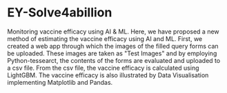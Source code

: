 # EY-Solve4abillion
Monitoring vaccine efficacy using AI &amp; ML.
Here, we have proposed a new method of estimating the vaccine efficacy using AI and ML.
First, we created a web app through which the images of the filled query forms can be uploaded.
These images are taken as "Test Images" and by employing Python-tessearct, the contents of the forms are evaluated and uploaded to a csv file.
From the csv file, the vaccine efficacy is calculated using LightGBM.
The vaccine efficacy is also illustrated by Data Visualisation implementing Matplotlib and Pandas.
